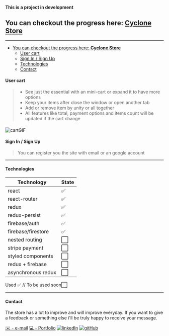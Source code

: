 **This is a project in development**

## You can checkout the progress here: **[Cyclone Store](https://cyclonestore.netlify.app)**

---

- [You can checkout the progress here: **Cyclone Store**](#you-can-checkout-the-progress-here-cyclone-store)
  - [User cart](#user-cart)
  - [Sign In / Sign Up](#sign-in--sign-up)
  - [Technologies](#technologies)
  - [Contact](#contact)

#### User cart

> - See just the essential with an mini-cart or expand it to have more options
> - Keep your items after close the window or open another tab
> - Add or remove item by unity or all together
> - All features like total, payment options and items count will be updated if the cart change

####

![cartGIF](./src/assets/icons/ezgif.com-optimize.gif)

#### Sign In / Sign Up

> You can register you the site with email or an google account

---

#### Technologies

| Technology         | State |
| ------------------ | ----- |
| react              | ✅    |
| react-router       | ✅    |
| redux              | ✅    |
| redux-persist      | ✅    |
| firebase/auth      | ✅    |
| firebase/firestore | ✅    |
| nested routing     | ⬜    |
| stripe payment     | ⬜    |
| styled components  | ⬜    |
| redux + firebase   | ⬜    |
| asynchronous redux | ⬜    |

Used ✅ // To be used soon⬜

---

#### Contact

The store has a lot to improve and will improve everyday.
If you want to give a feedback or something else i'll be truly happy to receive your message.

[✉️ - e-mail](elizioNeto@protonmail.com)
[💻 - Portfolio](elizionetoportfolio.netlify.app/)
[![linkedIn](https://img.icons8.com/color/25/000000/linkedin.png)](https://www.linkedin.com/in/elizioneto)
[![gitHub](https://img.icons8.com/ios-glyphs/25/000000/github.png)](https://github.com/elizioNeto22)

